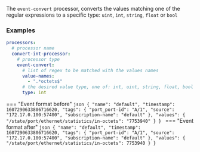 The `event-convert` processor, converts the values matching one of the regular expressions to a specific type: `uint`, `int`, `string`, `float` or `bool`

### Examples

```yaml
processors:
  # processor name
  convert-int-processor:
    # processor type
    event-convert:
      # list of regex to be matched with the values names
      value-names: 
        - ".*octets$"
      # the desired value type, one of: int, uint, string, float, bool
      type: int 
```

=== "Event format before"
    ```json
    {
      "name": "default",
      "timestamp": 1607290633806716620,
      "tags": {
        "port_port-id": "A/1",
        "source": "172.17.0.100:57400",
        "subscription-name": "default"
      },
      "values": {
        "/state/port/ethernet/statistics/in-octets": "7753940"
      }
    }
    ```
=== "Event format after"
    ```json
    {
      "name": "default",
      "timestamp": 1607290633806716620,
      "tags": {
        "port_port-id": "A/1",
        "source": "172.17.0.100:57400",
        "subscription-name": "default"
      },
      "values": {
        "/state/port/ethernet/statistics/in-octets": 7753940
      }
    }
    ```